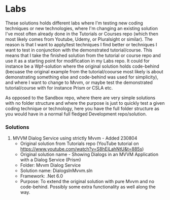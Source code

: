 # Labs

These solutions holds different labs where I'm testing new coding techniques or new technologies, where I'm changing an existing solution I've most often already done in the Tutorials or Courses repo (which then most likely comes from Youtube, Udemy, or Pluralsight or similar). The reason is that I want to apply/test techniques I find better or techniques I want to test in conjunction with the demonstrated tutorial/course. This means that I take the finished solution from the tutorial or course repo and use it as a starting point for modification in my Labs repo. It could for instance be a Wpf-solution where the original solution holds code-behind (becuase the original example from the tutorial/coourse most likely is about demonstrating something else and code-behind was used for simplicity), and where I want to change to Mvvm, or maybe test the demonstrated tutorial/course with for instance Prism or CSLA etc. 

As opposed to the Sandbox repo, where there are very simple solutions with no folder structure and where the purpose is just to quickly test a given coding technique or technology, here you have the full folder structure as you would have in a normal full fledged Development repo/solution. 

### Solutions

1. MVVM Dialog Service using strictly Mvvm - Added 230804 
	- Original solution from Tutorials repo (YouTube tutorial on https://www.youtube.com/watch?v=S8hEjLahNtU&t=885s)
	- Original solution name - Showing Dialogs in an MVVM Application with a Dialog Service (Prism)
	- Folder: Mvvm Dialog Service
	- Solution name: DialogsInMvvm.sln
	- Framework: .Net 6.0
	- Purpose: To extend the original solution with pure Mvvm and no code-behind. Possibly some extra functionality as well along the way. 

